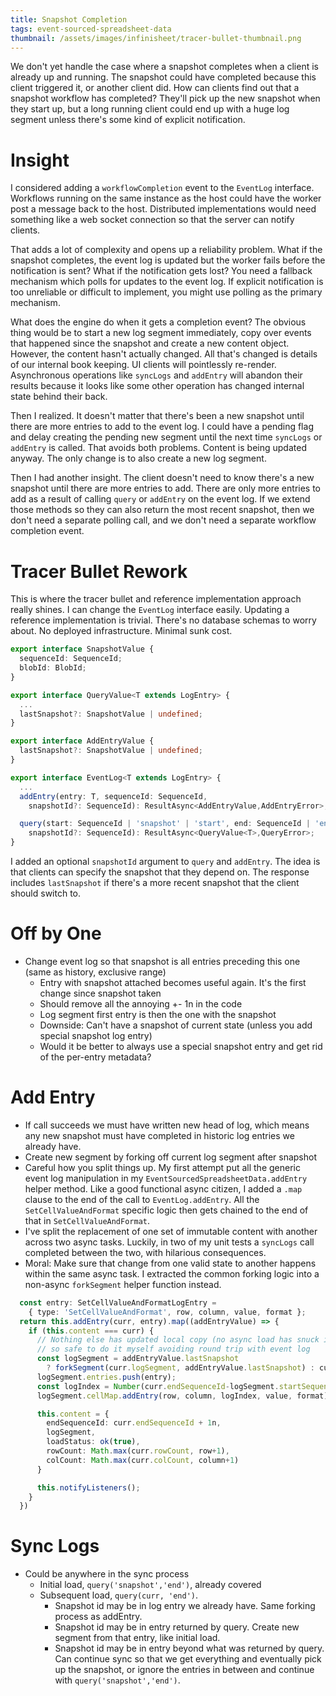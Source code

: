 ```yaml
---
title: Snapshot Completion
tags: event-sourced-spreadsheet-data
thumbnail: /assets/images/infinisheet/tracer-bullet-thumbnail.png
---
```


We don't yet handle the case where a snapshot completes when a client is already up and running. The snapshot could have completed because this client triggered it, or another client did. How can clients find out that a snapshot workflow has completed? They'll pick up the new snapshot when they start up, but a long running client could end up with a huge log segment unless there's some kind of explicit notification.

# Insight

I considered adding a `workflowCompletion` event to the `EventLog` interface. Workflows running on the same instance as the host could have the worker post a message back to the host. Distributed implementations would need something like a web socket connection so that the server can notify clients.

That adds a lot of complexity and opens up a reliability problem. What if the snapshot completes, the event log is updated but the worker fails before the notification is sent? What if the notification gets lost? You need a fallback mechanism which polls for updates to the event log. If explicit notification is too unreliable or difficult to implement, you might use polling as the primary mechanism.

What does the engine do when it gets a completion event? The obvious thing would be to start a new log segment immediately, copy over events that happened since the snapshot and create a new content object. However, the content hasn't actually changed. All that's changed is details of our internal book keeping. UI clients will pointlessly re-render. Asynchronous operations like `syncLogs` and `addEntry` will abandon their results because it looks like some other operation has changed internal state behind their back.

Then I realized. It doesn't matter that there's been a new snapshot until there are more entries to add to the event log. I could have a pending flag and delay creating the pending new segment until the next time `syncLogs` or `addEntry` is called. That avoids both problems. Content is being updated anyway. The only change is to also create a new log segment.

Then I had another insight. The client doesn't need to know there's a new snapshot until there are more entries to add. There are only more entries to add as a result of calling `query` or `addEntry` on the event log. If we extend those methods so they can also return the most recent snapshot, then we don't need a separate polling call, and we don't need a separate workflow completion event.

# Tracer Bullet Rework

This is where the tracer bullet and reference implementation approach really shines. I can change the `EventLog` interface easily. Updating a reference implementation is trivial. There's no database schemas to worry about. No deployed infrastructure. Minimal sunk cost.

```ts
export interface SnapshotValue {
  sequenceId: SequenceId;
  blobId: BlobId;
}

export interface QueryValue<T extends LogEntry> {
  ...
  lastSnapshot?: SnapshotValue | undefined;
}

export interface AddEntryValue {
  lastSnapshot?: SnapshotValue | undefined;
}

export interface EventLog<T extends LogEntry> {
  ...
  addEntry(entry: T, sequenceId: SequenceId, 
    snapshotId?: SequenceId): ResultAsync<AddEntryValue,AddEntryError>;

  query(start: SequenceId | 'snapshot' | 'start', end: SequenceId | 'end', 
    snapshotId?: SequenceId): ResultAsync<QueryValue<T>,QueryError>;
}
```

I added an optional `snapshotId` argument to `query` and `addEntry`. The idea is that clients can specify the snapshot that they depend on. The response includes `lastSnapshot` if there's a more recent snapshot that the client should switch to.

# Off by One

* Change event log so that snapshot is all entries preceding this one (same as history, exclusive range)
  * Entry with snapshot attached becomes useful again. It's the first change since snapshot taken
  * Should remove all the annoying +- 1n in the code
  * Log segment first entry is then the one with the snapshot
  * Downside: Can't have a snapshot of current state (unless you add special snapshot log entry)
  * Would it be better to always use a special snapshot entry and get rid of the per-entry metadata?

# Add Entry

* If call succeeds we must have written new head of log, which means any new snapshot must have completed in historic log entries we already have.
* Create new segment by forking off current log segment after snapshot
* Careful how you split things up. My first attempt put all the generic event log manipulation in my `EventSourcedSpreadsheetData.addEntry` helper method. Like a good functional async citizen, I added a `.map` clause to the end of the call to `EventLog.addEntry`. All the `SetCellValueAndFormat` specific logic then gets chained to the end of that in `SetCellValueAndFormat`.
* I've split the replacement of one set of immutable content with another across two async tasks. Luckily, in two of my unit tests a `syncLogs` call completed between the two, with hilarious consequences.
* Moral: Make sure that change from one valid state to another happens within the same async task. I extracted the common forking logic into a non-async `forkSegment` helper function instead.

```ts
  const entry: SetCellValueAndFormatLogEntry = 
    { type: 'SetCellValueAndFormat', row, column, value, format };
  return this.addEntry(curr, entry).map((addEntryValue) => {
    if (this.content === curr) {
      // Nothing else has updated local copy (no async load has snuck in), 
      // so safe to do it myself avoiding round trip with event log
      const logSegment = addEntryValue.lastSnapshot 
        ? forkSegment(curr.logSegment, addEntryValue.lastSnapshot) : curr.logSegment;
      logSegment.entries.push(entry);
      const logIndex = Number(curr.endSequenceId-logSegment.startSequenceId)
      logSegment.cellMap.addEntry(row, column, logIndex, value, format);

      this.content = {
        endSequenceId: curr.endSequenceId + 1n,
        logSegment,
        loadStatus: ok(true),
        rowCount: Math.max(curr.rowCount, row+1),
        colCount: Math.max(curr.colCount, column+1)
      }

      this.notifyListeners();
    }
  })
```

# Sync Logs


* Could be anywhere in the sync process
  * Initial load, `query('snapshot','end')`, already covered
  * Subsequent load, `query(curr, 'end')`. 
    * Snapshot id may be in log entry we already have. Same forking process as addEntry.
    * Snapshot id may be in entry returned by query. Create new segment from that entry, like initial load.
    * Snapshot id may be in entry beyond what was returned by query. Can continue sync so that we get everything and eventually pick up the snapshot, or ignore the entries in between and continue with `query('snapshot','end')`.

